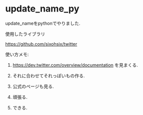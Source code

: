 update_name_py
==============

update_nameをpythonでやりました.

使用したライブラリ

https://github.com/sixohsix/twitter

使い方メモ: 

1. https://dev.twitter.com/overview/documentation を見まくる.

2. それに合わせてそれっぽいもの作る.

3. 公式のページも見る.

4. 頑張る.

5. できる.
